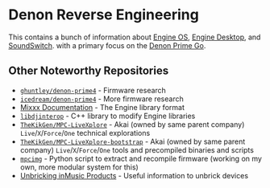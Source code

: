 # Denon Reverse Engineering

This contains a bunch of information
about [Engine OS](https://enginedj.com/software/enginedj-os), [Engine Desktop](https://enginedj.com/software/enginedj-desktop),
and [SoundSwitch](https://enginedj.com/enginelighting). with a primary focus on
the [Denon Prime Go](https://www.denondj.com/prime-go).

## Other Noteworthy Repositories

* [`ghuntley/denon-prime4`](https://github.com/ghuntley/denon-prime4) - Firmware research
* [`icedream/denon-prime4`](https://github.com/icedream/denon-prime4) - More firmware research
* [Mixxx Documentation](https://github.com/mixxxdj/mixxx/wiki/Engine-Library-Format) - The Engine library format
* [`libdjinterop`](https://github.com/xsco/libdjinterop) - C++ library to modify Engine libraries
* [`TheKikGen/MPC-LiveXplore`](https://github.com/TheKikGen/MPC-LiveXplore) - Akai (owned by same parent
  company) `Live`/`X`/`Force`/`One` technical explorations
* [`TheKikGen/MPC-LiveXplore-bootstrap`](https://github.com/TheKikGen/MPC-LiveXplore-bootstrap) - Akai (owned by same
  parent company) `Live`/`X`/`Force`/`One` tools and precompiled binaries and scripts
* [`mpcimg`](https://github.com/TheKikGen/MPC-LiveXplore/blob/master/imgmaker/mpcimg) - Python script to extract and
  recompile firmware (working on my own, more modular system for this)
* [Unbricking inMusic Products](https://github.com/RedHate/Unbricking-inMusic-Products) - Useful information to unbrick
  devices
